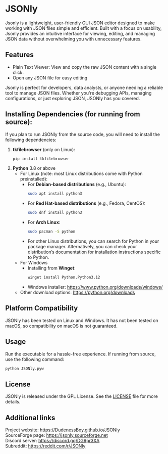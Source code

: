 # JSONly

Jsonly is a lightweight, user-friendly GUI JSON editor designed to make working with JSON files simple and efficient. Built with a focus on usability, Jsonly provides an intuitive interface for viewing, editing, and managing JSON data without overwhelming you with unnecessary features.

## Features
- Plain Text Viewer: View and copy the raw JSON content with a single click.
- Open any JSON file for easy editing

Jsonly is perfect for developers, data analysts, or anyone needing a reliable tool to manage JSON files. Whether you're debugging APIs, managing configurations, or just exploring JSON, JSONly has you covered.

## Installing Dependencies (for running from source):
If you plan to run JSONly from the source code, you will need to install the following dependencies:

1. **tkfilebrowser** (only on Linux):
   ```bash
   pip install tkfilebrowser
2. **Python** 3.8 or above
   - For Linux (note: most Linux distributions come with Python preinstalled):
     - For **Debian-based distributions** (e.g., Ubuntu):
       ```bash
       sudo apt install python3
      - For **Red Hat-based distributions** (e.g., Fedora, CentOS):
         ```bash
         sudo dnf install python3
     - For **Arch Linux**:
         ```bash
         sudo pacman -S python
     - For other Linux distributions, you can search for Python in your package manager. Alternatively, you can check your distribution’s documentation for installation instructions specific to Python.
   - For Windows
     - Installing from **Winget**:
         ```bash
         winget install Python.Python3.12
     - Windows installer:
         https://www.python.org/downloads/windows/
   - Other download options:
         https://python.org/downloads

## Platform Compatibility
JSONly has been tested on Linux and Windows. It has not been tested on macOS, so compatibility on macOS is not guaranteed.

## Usage
Run the executable for a hassle-free experience.
If running from source, use the following command:
```bash
python JSONly.pyw
```
## License
JSONly is released under the GPL License. See the [LICENSE](https://github.com/DudenessBoy/JSONly/blob/main/LICENSE) file for more details.

## Additional links
Project website: https://DudenessBoy.github.io/JSONly  
SourceForge page: https://jsonly.sourceforge.net  
Discord server: https://discord.gg/DG9pr3XA  
Subreddit: https://reddit.com/r/JSONly  
